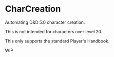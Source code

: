 # CharCreation

Automating D&D 5.0 character creation. 

This is not intended for characters over level 20. 

This only supports the standard Player's Handbook. 

WIP

